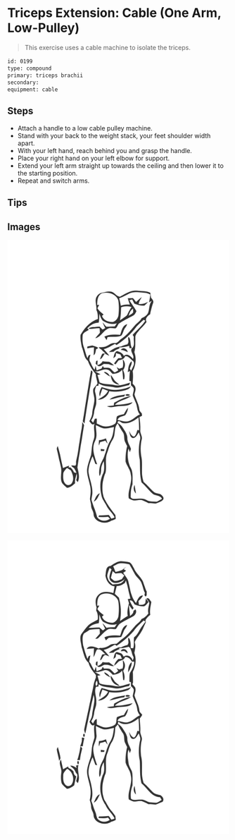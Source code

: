 # Triceps Extension: Cable (One Arm, Low-Pulley)

> This exercise uses a cable machine to isolate the triceps.

``` 
id: 0199 
type: compound 
primary: triceps brachii 
secondary:  
equipment: cable 
``` 


## Steps


 - Attach a handle to a low cable pulley machine.
 - Stand with your back to the weight stack, your feet shoulder width apart.
 - With your left hand, reach behind you and grasp the handle.
 - Place your right hand on your left elbow for support.
 - Extend your left arm straight up towards the ceiling and then lower it to the starting position.
 - Repeat and switch arms.

## Tips



## Images

![](./../svg/0199-relaxation.svg "")

![](./../svg/0199-tension.svg "")

